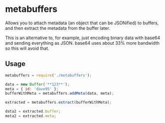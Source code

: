 # metabuffers

Allows you to attach metadata (an object that can be JSONified) to buffers, 
and then extract the metadata from the buffer later.

This is an alternative to, for example, just encoding binary data with base64
and sending everything as JSON.  base64 uses about 33% more bandwidth so this
will avoid that.

## Usage

```javascript
metabuffers = require('./metabuffers');

data = new Buffer('**123**');
meta = { id: 'dave95' };
bufferWithMeta = metabuffers.addMeta(data, meta);

extracted = metabuffers.extract(bufferWithMeta);

data2 = extracted.buffer;
meta2 = extracted.meta;

```


